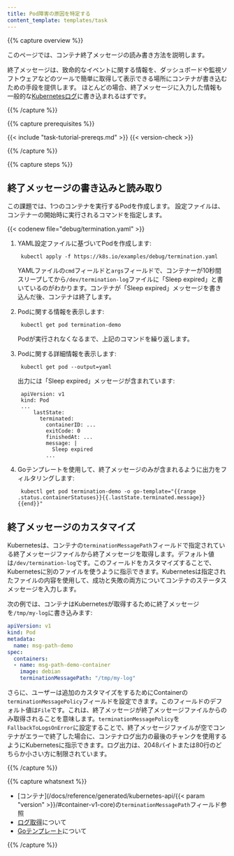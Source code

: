 ```yaml
---
title: Pod障害の原因を特定する
content_template: templates/task
---
```


{{% capture overview %}}

このページでは、コンテナ終了メッセージの読み書き方法を説明します。

終了メッセージは、致命的なイベントに関する情報を、ダッシュボードや監視ソフトウェアなどのツールで簡単に取得して表示できる場所にコンテナが書き込むための手段を提供します。 ほとんどの場合、終了メッセージに入力した情報も一般的な[Kubernetesログ](/docs/concepts/cluster-administration/logging/)に書き込まれるはずです。

{{% /capture %}}


{{% capture prerequisites %}}

{{< include "task-tutorial-prereqs.md" >}} {{< version-check >}}

{{% /capture %}}


{{% capture steps %}}

## 終了メッセージの書き込みと読み取り

この課題では、1つのコンテナを実行するPodを作成します。
設定ファイルは、コンテナーの開始時に実行されるコマンドを指定します。

{{< codenew file="debug/termination.yaml" >}}

1. YAML設定ファイルに基づいてPodを作成します:

        kubectl apply -f https://k8s.io/examples/debug/termination.yaml

    YAMLファイルの`cmd`フィールドと`args`フィールドで、コンテナーが10秒間スリープしてから`/dev/termination-log`ファイルに「Sleep expired」と書いているのがわかります。コンテナが「Sleep expired」メッセージを書き込んだ後、コンテナは終了します。

1. Podに関する情報を表示します:

        kubectl get pod termination-demo

    Podが実行されなくなるまで、上記のコマンドを繰り返します。

1. Podに関する詳細情報を表示します:

        kubectl get pod --output=yaml

    出力には「Sleep expired」メッセージが含まれています:

        apiVersion: v1
        kind: Pod
        ...
            lastState:
              terminated:
                containerID: ...
                exitCode: 0
                finishedAt: ...
                message: |
                  Sleep expired
                ...

1. Goテンプレートを使用して、終了メッセージのみが含まれるように出力をフィルタリングします:

        kubectl get pod termination-demo -o go-template="{{range .status.containerStatuses}}{{.lastState.terminated.message}}{{end}}"

## 終了メッセージのカスタマイズ

Kubernetesは、コンテナの`terminationMessagePath`フィールドで指定されている終了メッセージファイルから終了メッセージを取得します。デフォルト値は`/dev/termination-log`です。このフィールドをカスタマイズすることで、Kubernetesに別のファイルを使うように指示できます。Kubernetesは指定されたファイルの内容を使用して、成功と失敗の両方についてコンテナのステータスメッセージを入力します。

次の例では、コンテナはKubernetesが取得するために終了メッセージを`/tmp/my-log`に書き込みます:

```yaml
apiVersion: v1
kind: Pod
metadata:
  name: msg-path-demo
spec:
  containers:
  - name: msg-path-demo-container
    image: debian
    terminationMessagePath: "/tmp/my-log"
```

さらに、ユーザーは追加のカスタマイズをするためにContainerの`terminationMessagePolicy`フィールドを設定できます。このフィールドのデフォルト値は`File`です。これは、終了メッセージが終了メッセージファイルからのみ取得されることを意味します。`terminationMessagePolicy`を`FallbackToLogsOnError`に設定することで、終了メッセージファイルが空でコンテナがエラーで終了した場合に、コンテナログ出力の最後のチャンクを使用するようにKubernetesに指示できます。ログ出力は、2048バイトまたは80行のどちらか小さい方に制限されています。

{{% /capture %}}

{{% capture whatsnext %}}

* [コンテナ](/docs/reference/generated/kubernetes-api/{{< param "version" >}}/#container-v1-core)の`terminationMessagePath`フィールド参照
* [ログ取得](/docs/concepts/cluster-administration/logging/)について
* [Goテンプレート](https://golang.org/pkg/text/template/)について

{{% /capture %}}




